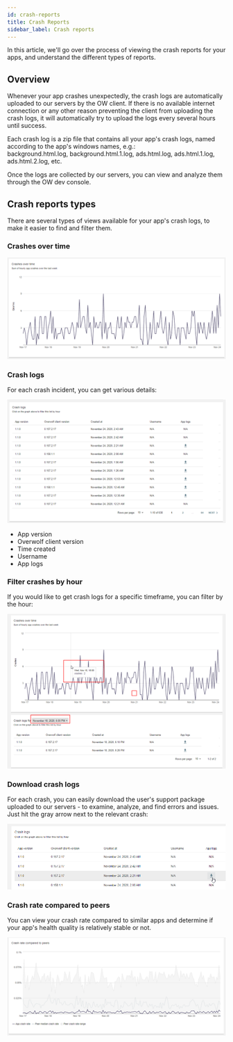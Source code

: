 ```yaml
---
id: crash-reports
title: Crash Reports
sidebar_label: Crash reports
---
```


In this article, we'll go over the process of viewing the crash reports for your apps, and understand the different types of reports.

## Overview

Whenever your app crashes unexpectedly, the crash logs are automatically uploaded to our servers by the OW client. If there is no available internet connection or any other reason preventing the client from uploading the crash logs, it will automatically try to upload the logs every several hours until success.

Each crash log is a zip file that contains all your app's crash logs, named according to the app's windows names, e.g.:  
background.html.log, background.html.1.log, ads.html.log, ads.html.1.log, ads.html.2.log, etc.

Once the logs are collected by our servers, you can view and analyze them through the OW dev console.

## Crash reports types

There are several types of views available for your app's crash logs, to make it easier to find and filter them. 

### Crashes over time

![crashes-over-time](../assets/dev-console/crash-reports/crashes-over-time.png)

### Crash logs

For each crash incident, you can get various details:

![crash-logs](../assets/dev-console/crash-reports/crash-logs.png)

* App version
* Overwolf client version
* Time created
* Username
* App logs

### Filter crashes by hour

If you would like to get crash logs for a specific timeframe, you can filter by the hour:

![crashes-by-hour](../assets/dev-console/crash-reports/crashes-by-hour.png)

### Download crash logs

For each crash, you can easily download the user's support package uploaded to our servers - to examine, analyze, and find errors and issues. Just hit the gray arrow next to the relevant crash: 

![download-crash-logs](../assets/dev-console/crash-reports/download-crash-logs.png)

### Crash rate compared to peers

You can view your crash rate compared to similar apps and determine if your app's health quality is relatively stable or not.

![crash-rate-compared-to-peers](../assets/dev-console/crash-reports/crash-rate-compared-to-peers.png)

